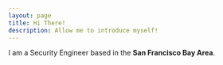 ```yaml
---
layout: page
title: Hi There!
description: Allow me to introduce myself!
---
```


I am a Security Engineer based in the **San Francisco Bay Area**. 
